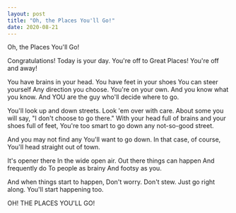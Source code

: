 ```yaml
---
layout: post
title: "Oh, the Places You'll Go!"
date: 2020-08-21
---
```

Oh, the Places You'll Go!

Congratulations!
Today is your day.
You're off to Great Places!
You're off and away!

You have brains in your head.
You have feet in your shoes
You can steer yourself
Any direction you choose.
You're on your own. And you know what you know.
And YOU are the guy who'll decide where to go.

You'll look up and down streets. Look 'em over with care.
About some you will say, "I don't choose to go there."
With your head full of brains and your shoes full of feet,
You're too smart to go down any not-so-good street.

And you may not find any
You'll want to go down.
In that case, of course,
You'll head straight out of town.

It's opener there
In the wide open air.
Out there things can happen
And frequently do
To people as brainy
And footsy as you.

And when things start to happen,
Don't worry. Don't stew.
Just go right along.
You'll start happening too.

OH!
THE PLACES YOU'LL GO!
